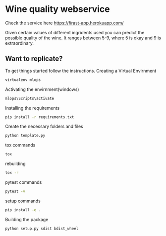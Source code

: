 # Wine quality webservice
Check the service here
https://firast-app.herokuapp.com/

Given certain values of different ingridents used you can predict the possible quality of the wine.
It ranges between 5-9, where 5 is okay and 9 is extraordinary.
## Want to replicate?
To get things started follow the instructions.
Creating a Virtual Envirnment
```bash
virtualenv mlops
```
Activating the envirnment(windows)
```bash
mlops\Scripts\activate
```
Installing the requirements

```bash
pip install -r requirements.txt
```

Create the necessary folders and files

```bash
python template.py
```

tox commands
```bash
tox
```
rebuilding
```bash
tox -r
```

pytest commands
```bash
pytest -v
```
setup commands
```bash
pip install -e .
```
Building the package
```bash
python setup.py sdist bdist_wheel
```
